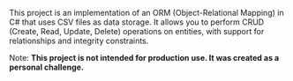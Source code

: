 This project is an implementation of an ORM (Object-Relational Mapping) in C# that uses CSV files as data storage. 
It allows you to perform CRUD (Create, Read, Update, Delete) operations on entities, with support for relationships and integrity constraints.

Note: **This project is not intended for production use. It was created as a personal challenge.**
